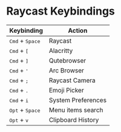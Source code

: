 # Raycast Keybindings

| Keybinding                        | Action             |
| --------------------------------- | ------------------ |
| <kbd>Cmd</kbd> + <kbd>Space</kbd> | Raycast            |
| <kbd>Cmd</kbd> + <kbd>[</kbd>     | Alacritty          |
| <kbd>Cmd</kbd> + <kbd>]</kbd>     | Qutebrowser        |
| <kbd>Cmd</kbd> + <kbd>'</kbd>     | Arc Browser        |
| <kbd>Cmd</kbd> + <kbd>;</kbd>     | Raycast Camera     |
| <kbd>Cmd</kbd> + <kbd>.</kbd>     | Emoji Picker       |
| <kbd>Cmd</kbd> + <kbd>i</kbd>     | System Preferences |
| <kbd>Opt</kbd> + <kbd>Space</kbd> | Menu items search  |
| <kbd>Opt</kbd> + <kbd>v</kbd>     | Clipboard History  |
